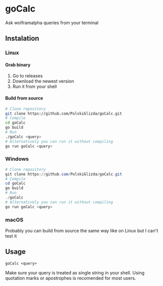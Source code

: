 # goCalc
Ask wolframalpha queries from your terminal
## Instalation
### Linux
#### Grab binary
1. Go to releases
2. Download the newest version
3. Run it from your shell
#### Build from source
``` bash
# Clone repository
git clone https://github.com/PolskiGlizda/goCalc.git
# Compile
cd goCalc
go build
# Run
./goCalc <query>
# Alternatively you can run it without compiling
go run goCalc <query>
```
### Windows
``` PowerShell
# Clone repository
git clone https://github.com/PolskiGlizda/goCalc.git
# Compile
cd goCalc
go build
# Run
./goCalc
# Alternatively you can run it without compiling
go run goCalc <query>
```
### macOS
Probably you can build from source the same way like on Linux but I can't test it

## Usage
``` 
goCalc <query>
```
Make sure your query is treated as single string in your shell. Using quotation marks or apostrophes is recomended for most users.
